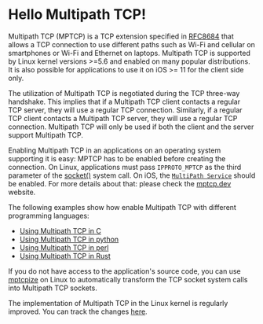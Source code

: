 # Hello Multipath TCP!

Multipath TCP (MPTCP) is a TCP extension specified in [RFC8684](https://www.rfc-editor.org/rfc/rfc8684.html) that allows a TCP connection to use different paths such as Wi-Fi and cellular on smartphones or Wi-Fi and Ethernet on laptops. Multipath TCP is supported by Linux kernel versions >=5.6 and enabled on many popular distributions. It is also possible for applications to use it on iOS >= 11 for the client side only.

The utilization of Multipath TCP is negotiated during the TCP three-way handshake. This implies that if a Multipath TCP client contacts a regular TCP server, they will use a regular TCP connection. Similarly, if a regular TCP client contacts a Multipath TCP server, they will use a regular TCP connection. Multipath TCP will only be used if both the client and the server support Multipath TCP.

Enabling Multipath TCP in an applications on an operating system supporting it is easy: MPTCP has to be enabled before creating the connection. On Linux, applications must pass `IPPROTO_MPTCP` as the third parameter of the [socket()](https://www.man7.org/linux/man-pages/man3/socket.3p.html) system call. On iOS, the [`MultiPath Service`](https://developer.apple.com/documentation/foundation/nsurlsessionmultipathservicetype) should be enabled. For more details about that: please check the [mptcp.dev](https://mptcp.dev) website.

The following examples show how enable Multipath TCP with different programming languages:

 - [Using Multipath TCP in C](c/README.md)
 - [Using Multipath TCP in python](python/README.md)
 - [Using Multipath TCP in perl](perl/README.md)
 - [Using Multipath TCP in Rust](rust/README.md)



If you do not have access to the application's source code, you can use [mptcpize](https://manpages.ubuntu.com/manpages/kinetic/en/man8/mptcpize.8.html) on Linux to automatically transform the TCP socket system calls into Multipath TCP sockets.

The implementation of Multipath TCP in the Linux kernel is regularly improved. You can track the changes [here](https://github.com/multipath-tcp/mptcp_net-next/wiki#changelog).

